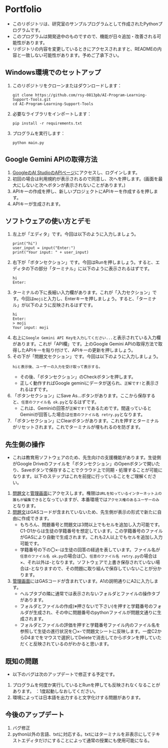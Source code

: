 # Portfolio

- このリポジトリは、研究室のサンプルプログラムとして作成されたPythonプログラムです。
- このプログラムは開発途中のものですので、機能が日々追加・改善される可能性があります。
- リポジトリの内容を変更しているときにアクセスされますと、READMEの内容と一致しない可能性があります。予めご了承下さい。

## Windows環境でのセットアップ

1. このリポジトリをクローンまたはダウンロードします：
   ```
   git clone https://github.com/rsy-0813pb/AI-Program-Learning-Support-Tools.git
   cd AI-Program-Learning-Support-Tools
   ```
2. 必要なライブラリをインポートします：
   ```
   pip install -r requirements.txt
   ```
4. プログラムを実行します：
   ```
   python main.py
   ```

## Google Gemini APIの取得方法

1. [GoogleのAI StudioのAPIページ](https://aistudio.google.com/app/apikey)にアクセスし、ログインします。
2. 初回の場合は利用規約が表示されるので同意し、次へを押します。(画面を最大にしないと次へボタンが表示されないことがあります。)
3. APIキーの作成を押し、新しいプロジェクトにAPIキーを作成するを押します。
4. APIキーが生成されます。

## ソフトウェアの使い方とデモ

1. 左上が「エディタ」です。今回は以下のように入力しましょう。
   ```
   print("hi")
   user_input = input("Enter:")
   print("Your input: " + user_input)
   ```
2. 右下が「ボタンセクション」です。今回はRunを押しましょう。すると、エディタの下の部分「ターミナル」に以下のように表示されるはずです。
   ```
   hi
   Enter:
   ```
3. ターミナルの下に長細い入力欄があります。これが「入力セクション」です。今回は`moji`と入力し、Enterキーを押しましょう。すると、「ターミナル」が以下のように反映されるはずです。
   ```
   hi
   Enter:
   > moji
   Your input: moji
   ```
4. 右上に`Google Gemini API Keyを入力してください...`と表示されている入力欄があります。これが「API欄」です。上のGoogle Gemini APIの取得方法で取得したAPIキーを貼り付けて、APIキーの更新を押しましょう。
5. その下が「問題文セクション」です。今回は以下のように入力しましょう。
   ```
   hiと表示後、ユーザーの入力を受け取って表示する。
   ```
   - その後、「ボタンセクション」のCheckボタンを押します。
   - 正しく動作すればGoogle geminiにデータが送られ、`正解です!`と表示されるはずです。
6. 「ボタンセクション」にSave As...ボタンがあります。ここから保存すると、`任意のファイル名 ok.py`となるはずです。
   - これは、Geminiの回答が`正解です!`であるためです。間違っているとGeminiが回答した場合は`任意のファイル名 retry.py`となります。
7. 「ボタンセクション」にClearボタンがあります。これを押すとターミナルがリセットされます。これでターミナルが埋もれるのを防ぎます。

## 先生側の操作

- これは教育用ソフトウェアのため、先生向けの支援機能があります。生徒側がGoogle Driveのファイルを「ボタンセクション」のOpenボタンで開いたり、Saveボタンで保存することでクラウド上で同期・処理することが可能になります。以下のステップはこれを前提に行っていることをご理解ください。
1. [問題文](https://docs.google.com/spreadsheets/d/1kzhkl2LkLj0YZgVEE-4Y2jU-loUbuPHogz5xyvKdkk4/edit#gid=0)と[管理画面](https://docs.google.com/spreadsheets/d/1zTAMcB9JW5IQaL9Vt_K_Di0zytP5OsU-Q7gcjQ2x_RE/edit?usp=sharing)にアクセスします。権限は`URLを知っているインターネット上の誰もが編集できる`となっていますが、本番環境では`アクセス権のあるユーザーのみ`となります。
2. [問題文](https://docs.google.com/spreadsheets/d/1kzhkl2LkLj0YZgVEE-4Y2jU-loUbuPHogz5xyvKdkk4/edit#gid=0)はGASコードが含まれていないため、先生側が表示の形式で新たに自由に作成できます。
   - もちろん、問題番号と問題文は3問以上でもセルを追加し入力可能です。C1-D1からは生徒の学籍番号を想定しています。この学籍番号のファイルがGASにより自動で生成されます。これも2人以上でもセルを追加し入力可能です。
   - 学籍番号の下の〇×-は生徒の回答の経過を表しています。ファイル名が`任意のファイル名 ok.py`の場合は〇、`任意のファイル名 retry.py`の場合は×、それ以外は-となります。ソフトウェアで上書き保存されていない場合は-となりますので、その問題に取り組んで保存していないことが分かります。
3. [管理画面](https://docs.google.com/spreadsheets/d/1zTAMcB9JW5IQaL9Vt_K_Di0zytP5OsU-Q7gcjQ2x_RE/edit?usp=sharing)にはGASコードが含まれています。A1の説明通りにA2に入力します。
   - ヘルプタブの隣に通常では表示されないフォルダとファイルの操作タブがあります。
   - フォルダとファイルの作成(※押さないで下さい)を押すと学籍番号のフォルダが生成され、その中に問題番号のpythonファイルが問題文通りに生成されます。
   - フォルダとファイルの評価を押すと学籍番号ファイル内のファイル名を参照して生徒の進行状況を〇×-で問題文シートに反映します。一度C2からD4までをマウスで選択してDeleteで消去してからボタンを押していただくと反映されているのがわかると思います。

## 既知の問題

- 以下のバグは次のアップデートで修正する予定です。
1. プログラムを何度か実行しているとRunを押しても反映されなくなることがあります。
   ：1度起動しなおしてください。
2. 環境によっては日本語を出力すると文字化けする問題があります。

## 今後のアップデート

1. バグ修正
2. python以外の言語、txtに対応する。txtにはターミナルを非表示にしてテキストエディタだけにすることによって通常の授業にも使用可能になる。
